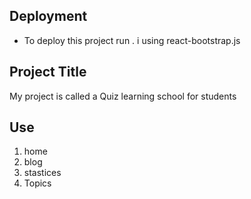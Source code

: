 ## Deployment 

* To deploy this project run
. i using react-bootstrap.js 


## Project Title 
My project is called a Quiz learning school for students

## Use
1. home
2. blog
3. stastices
4. Topics
 